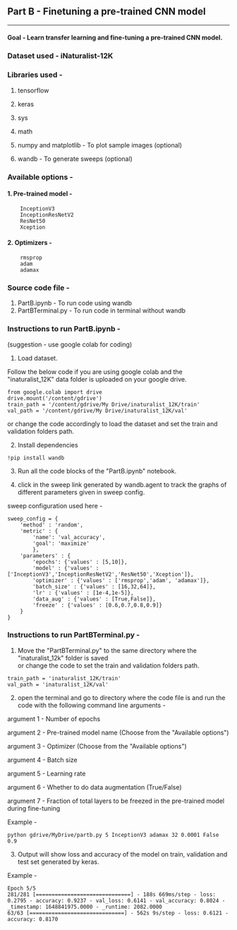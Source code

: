 ## Part B - Finetuning a pre-trained CNN model
<hr>

#### Goal - Learn transfer learning and fine-tuning a pre-trained CNN model. 


### Dataset used - iNaturalist-12K 


### Libraries used - 

1. tensorflow 

2. keras 

3. sys

4. math 

5. numpy and matplotlib - To plot sample images (optional) 

6. wandb - To generate sweeps (optional)



### Available options -
#### 1. Pre-trained model - 
        InceptionV3
        InceptionResNetV2
        ResNet50
        Xception
        
#### 2. Optimizers - 
        rmsprop
        adam
        adamax


### Source code file - <br>
1. PartB.ipynb - To run code using wandb <br>
2. PartBTerminal.py - To run code in terminal without wandb <br>


### Instructions to run PartB.ipynb - 

(suggestion - use google colab for coding)

1. Load dataset.

Follow the below code if you are using google colab and the "inaturalist_12K" data folder is uploaded on your google drive. <br>
```
from google.colab import drive
drive.mount('/content/gdrive')
train_path = '/content/gdrive/My Drive/inaturalist_12K/train'
val_path = '/content/gdrive/My Drive/inaturalist_12K/val'
```

or change the code accordingly to load the dataset and set the train and validation folders path. <br>


2. Install dependencies <br>
```
!pip install wandb
```

3. Run all the code blocks of the "PartB.ipynb" notebook.

4. click in the sweep link generated by wandb.agent to track the graphs of different parameters given in sweep config.

sweep configuration used here -
```
sweep_config = {
    'method' : 'random', 
    'metric' : {
        'name': 'val_accuracy',
        'goal': 'maximize'   
        },
    'parameters' : {
        'epochs': {'values' : [5,10]},
        'model' : {'values' : ['InceptionV3','InceptionResNetV2','ResNet50','Xception']},
        'optimizer' : {'values' : ['rmsprop','adam', 'adamax']},
        'batch_size' : {'values' : [16,32,64]},
        'lr' : {'values' : [1e-4,1e-5]},
        'data_aug' : {'values' : [True,False]},
        'freeze' : {'values' : [0.6,0.7,0.8,0.9]}
    }
}
```

### Instructions to run PartBTerminal.py -
1. Move the "PartBTerminal.py" to the same directory where the "inaturalist_12k" folder is saved<br>
   or change the code to set the train and validation folders path.
```
train_path = 'inaturalist_12K/train'
val_path = 'inaturalist_12K/val'
```

2. open the terminal and go to directory where the code file is and run the code with the following command line arguments - 

argument 1 - Number of epochs

argument 2 - Pre-trained model name (Choose from the "Available options")

argument 3 - Optimizer (Choose from the "Available options")

argument 4 - Batch size

argument 5 - Learning rate

argument 6 - Whether to do data augmentation (True/False)

argument 7 - Fraction of total layers to be freezed in the pre-trained model during fine-tuning 

Example - 
```
python gdrive/MyDrive/partb.py 5 InceptionV3 adamax 32 0.0001 False 0.9
```

3. Output will show loss and accuracy of the model on train, validation and test set generated by keras.

Example - 
```
Epoch 5/5
281/281 [==============================] - 188s 669ms/step - loss: 0.2795 - accuracy: 0.9237 - val_loss: 0.6141 - val_accuracy: 0.8024 - _timestamp: 1648841975.0000 - _runtime: 2082.0000
63/63 [==============================] - 562s 9s/step - loss: 0.6121 - accuracy: 0.8170
```
